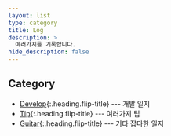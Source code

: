 ```yaml
---
layout: list
type: category
title: Log
description: >
  여러가지를 기록합니다.
hide_description: false
---
```

<!-- blank -->

## Category
* [Develop]{:.heading.flip-title} --- 개발 일지  
* [Tip]{:.heading.flip-title} --- 여러가지 팁  
* [Guitar]{:.heading.flip-title} --- 기타 잡다한 일지    

[Develop]:  /develop/
[Tip]:      /tip/
[Guitar]:   /guitar/